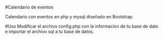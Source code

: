 #Calendario de eventos

Calendario con eventos en php y mysql diseñado en Bootstrap.

#Uso
Modificar el archivo config.php con la informacion de tu base de dato e importar el archivo sql a tu base de datos.

